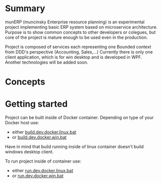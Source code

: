 # Summary
munERP (muncinsky Enterprise resource planning) is an experimental project implementing basic ERP system based on microservice architecture. Purpose is to show common concepts to other developers or colegues, but core of the project is mature enough to be used even in the production.

Project is composed of services each representing one Bounded context from DDD's perspective (Accounting, Sales,...) Currently there is only one client application, which is for win desktop and is developed in WPF. Another technologies will be added soon.

# Concepts

# Getting started
Project can be built inside of Docker container. Depending on type of your Docker host use:
 - either [build.dev.docker.linux.bat](build/build.dev.docker.linux.bat)
 - or [build.dev.docker.win.bat](build/build.dev.docker.win.bat)
 
 Have in mind that build running inside of linux container doesn't build windows desktop client.
 
 To run project inside of container use:
 - either [run.dev.docker.linux.bat](build/run.dev.docker.linux.bat)
 - or [run.dev.docker.win.bat](build/run.dev.docker.win.bat)
